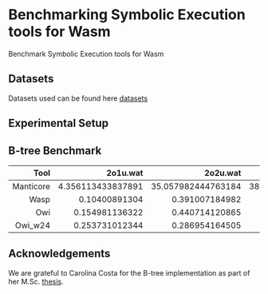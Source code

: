 # Benchmarking Symbolic Execution tools for Wasm

Benchmark Symbolic Execution tools for Wasm

## Datasets

Datasets used can be found here [datasets]

## Experimental Setup


## B-tree Benchmark

| Tool | 2o1u.wat | 2o2u.wat | 2o3u.wat | 3o1u.wat | 3o2u.wat | 3o3u.wat | 4o1u.wat | 4o2u.wat | 4o3u.wat | 5o1u.wat | 5o2u.wat | 5o3u.wat | 6o1u.wat | 6o2u.wat | 6o3u.wat | 7o1u.wat | 7o2u.wat | 7o3u.wat | 8o1u.wat | 8o2u.wat | 9o1u.wat | 9o2u.wat |
|-----:|---------:|---------:|---------:|---------:|---------:|---------:|--------:|---------:|---------:|---------:|--------:|---------:|---------:|---------:|--------:|---------:|---------:|---------:|---------:|---------:|---------:|---------:|
| Manticore | 4.356113433837891 | 35.057982444763184 | 382.6867518424988 | 11.15131163597107 | 110.54555678367615 | 1117.4394385814667 | 17.658937454223633 | 261.1562774181366 | 2713.705121278763 | 33.3046019077301 | 507.3212671279907 | 5722.793907880783 | 67.17487072944641 | 896.0676436424255 | 11118.56573843956 | 97.69167447090149 | 1584.2615401744843 | 20727.641160726547 | 152.3633725643158 | 2567.524380683899 | 210.06907892227173 | 3871.196397781372 |
| Wasp | 0.10400891304 | 0.391007184982 | 3.06230282784 | 0.166229963303 | 0.953495025635 | 10.39884305 | 0.330118894577 | 2.17782998085 | 29.4031460285 | 0.606969833374 | 4.33714818954 | 77.5684869289 | 0.826065063477 | 8.17913293839 | 198.750200033 | 1.45801615715 | 15.5205779076 | 538.423351049 | 2.16484498978 | 29.64843297 | 3.39035391808 | 46.8511180878 |
| Owi | 0.154981136322 | 0.440714120865 | 3.46566820145 | 0.217607021332 | 1.15871596336 | 11.8633778095 | 0.338810920715 | 2.89478302002 | 34.8521339893 | 0.71196603775 | 6.19676399231 | 90.6485219002 | 1.08136200905 | 12.5932309628 | 211.119800806 | 1.95233893394 | 24.683672905 | 460.27963686 | 3.11737704277 | 45.9380779266 | 5.06240296364 | 76.7439870834 |
| Owi_w24 | 0.253731012344 | 0.286954164505 | 0.6017370224 | 0.336513996124 | 0.393337011337 | 1.32598495483 | 0.365776062012 | 0.588371992111 | 3.21399617195 | 0.440592050552 | 0.861088991165 | 7.41016292572 | 0.499325037003 | 1.38547801971 | 16.1416490078 | 0.57300901413 | 2.52830290794 | 32.9235639572 | 0.757837057114 | 4.30031204224 | 0.989750862122 | 6.86542081833 |

## Acknowledgements

We are grateful to Carolina Costa for the B-tree implementation as part
of her M.Sc. [thesis].

[datasets]: datasets/
[thesis]: https://fenix.tecnico.ulisboa.pt/cursos/meic-a/dissertacao/846778572212567
